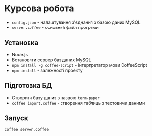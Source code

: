# Курсова робота

* `config.json` - налаштування з'єднання з базою даних MySQL
* `server.coffee` - основний файл програми


## Установка

* Node.js
* Встановити сервер баз даних MySQL
* `npm install -g coffee-script` - інтерпретатор мови CoffeeScript
* `npm install` - залежності проекту

## Підготовка БД

* Створити базу даниз з назвою `term-paper`
* `coffee import.coffee` - створення таблиць з тестовими даними

## Запуск

`coffee server.coffee`
